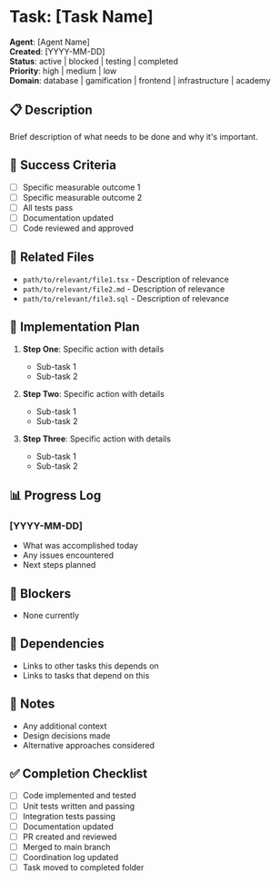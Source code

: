 # Task: [Task Name]
**Agent**: [Agent Name]  
**Created**: [YYYY-MM-DD]  
**Status**: active | blocked | testing | completed  
**Priority**: high | medium | low  
**Domain**: database | gamification | frontend | infrastructure | academy

## 📋 Description
Brief description of what needs to be done and why it's important.

## 🎯 Success Criteria
- [ ] Specific measurable outcome 1
- [ ] Specific measurable outcome 2
- [ ] All tests pass
- [ ] Documentation updated
- [ ] Code reviewed and approved

## 📁 Related Files
- `path/to/relevant/file1.tsx` - Description of relevance
- `path/to/relevant/file2.md` - Description of relevance
- `path/to/relevant/file3.sql` - Description of relevance

## 🔧 Implementation Plan
1. **Step One**: Specific action with details
   - Sub-task 1
   - Sub-task 2

2. **Step Two**: Specific action with details
   - Sub-task 1
   - Sub-task 2

3. **Step Three**: Specific action with details
   - Sub-task 1
   - Sub-task 2

## 📊 Progress Log
### [YYYY-MM-DD]
- What was accomplished today
- Any issues encountered
- Next steps planned

## 🚧 Blockers
- None currently

## 🔗 Dependencies
- Links to other tasks this depends on
- Links to tasks that depend on this

## 📝 Notes
- Any additional context
- Design decisions made
- Alternative approaches considered

## ✅ Completion Checklist
- [ ] Code implemented and tested
- [ ] Unit tests written and passing
- [ ] Integration tests passing
- [ ] Documentation updated
- [ ] PR created and reviewed
- [ ] Merged to main branch
- [ ] Coordination log updated
- [ ] Task moved to completed folder